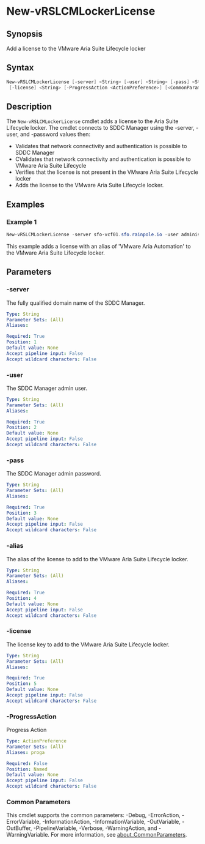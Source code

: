 # New-vRSLCMLockerLicense

## Synopsis

Add a license to the VMware Aria Suite Lifecycle locker

## Syntax

```powershell
New-vRSLCMLockerLicense [-server] <String> [-user] <String> [-pass] <String> [-alias] <String>
 [-license] <String> [-ProgressAction <ActionPreference>] [<CommonParameters>]
```

## Description

The `New-vRSLCMLockerLicense` cmdlet adds a license to the Aria Suite Lifecycle locker.
The cmdlet connects to SDDC Manager using the -server, -user, and -password values then:

- Validates that network connectivity and authentication is possible to SDDC Manager
- CValidates that network connectivity and authentication is possible to VMware Aria Suite Lifecycle
- Verifies that the license is not present in the VMware Aria Suite Lifecycle locker
- Adds the license to the VMware Aria Suite Lifecycle locker.

## Examples

### Example 1

```powershell
New-vRSLCMLockerLicense -server sfo-vcf01.sfo.rainpole.io -user administrator@vsphere.local -pass VMw@re1! -alias "VMware Aria Automation" -license "XXXXX-XXXXX-XXXXX-XXXXX-XXXXX"
```

This example adds a license with an alias of 'VMware Aria Automation' to the VMware Aria Suite Lifecycle locker.

## Parameters

### -server

The fully qualified domain name of the SDDC Manager.

```yaml
Type: String
Parameter Sets: (All)
Aliases:

Required: True
Position: 1
Default value: None
Accept pipeline input: False
Accept wildcard characters: False
```

### -user

The SDDC Manager admin user.

```yaml
Type: String
Parameter Sets: (All)
Aliases:

Required: True
Position: 2
Default value: None
Accept pipeline input: False
Accept wildcard characters: False
```

### -pass

The SDDC Manager admin password.

```yaml
Type: String
Parameter Sets: (All)
Aliases:

Required: True
Position: 3
Default value: None
Accept pipeline input: False
Accept wildcard characters: False
```

### -alias

The alias of the license to add to the VMware Aria Suite Lifecycle locker.

```yaml
Type: String
Parameter Sets: (All)
Aliases:

Required: True
Position: 4
Default value: None
Accept pipeline input: False
Accept wildcard characters: False
```

### -license

The license key to add to the VMware Aria Suite Lifecycle locker.

```yaml
Type: String
Parameter Sets: (All)
Aliases:

Required: True
Position: 5
Default value: None
Accept pipeline input: False
Accept wildcard characters: False
```

### -ProgressAction

Progress Action

```yaml
Type: ActionPreference
Parameter Sets: (All)
Aliases: proga

Required: False
Position: Named
Default value: None
Accept pipeline input: False
Accept wildcard characters: False
```

### Common Parameters

This cmdlet supports the common parameters: -Debug, -ErrorAction, -ErrorVariable, -InformationAction, -InformationVariable, -OutVariable, -OutBuffer, -PipelineVariable, -Verbose, -WarningAction, and -WarningVariable. For more information, see [about_CommonParameters](http://go.microsoft.com/fwlink/?LinkID=113216).
